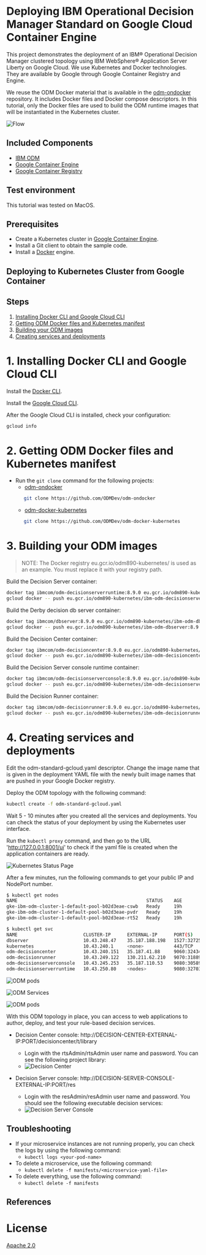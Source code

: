 # Deploying IBM Operational Decision Manager Standard on Google Cloud Container Engine

This project demonstrates the deployment of an IBM® Operational Decision Manager clustered topology using IBM WebSphere® Application Server Liberty on Google Cloud. We use Kubernetes and Docker technologies. They are available by Google through Google Container Registry and Engine.

We reuse the ODM Docker material that is available in the [odm-ondocker](https://github.com/lgrateau/odm-ondocker) repository. It includes Docker files and Docker compose descriptors. In this tutorial, only the Docker files are used to build the ODM runtime images that will be instantiated in the Kubernetes cluster.

![Flow](../images/ODMinKubernetes-Flow.png)

## Included Components
- [IBM ODM](https://www.ibm.com/support/knowledgecenter/SSQP76_8.9.0/welcome/kc_welcome_odmV.html)
- [Google Container Engine](...)
- [Google Container Registry](...)

## Test environment
This tutorial was tested on MacOS.

## Prerequisites

* Create a Kubernetes cluster in [Google Container Engine](...).
* Install a Git client to obtain the sample code.
* Install a [Docker](https://docs.docker.com/engine/installation/) engine.

## Deploying to Kubernetes Cluster from Google Container

## Steps

1. [Installing Docker CLI and Google Cloud CLI](#1-installing-docker-cli-and-google-cloud-cli)
2. [Getting ODM Docker files and Kubernetes manifest](#2-getting-odm-docker-files-and-kubernetes-manifest)
3. [Building your ODM images](#3-building-your-odm-images)
4. [Creating services and deployments](#4-creating-services-and-deployments)

# 1. Installing Docker CLI and Google Cloud CLI

Install the [Docker CLI](https://www.docker.com/community-edition#/download).

Install the [Google Cloud CLI](https://cloud.google.com/sdk/docs/).

After the Google Cloud CLI is installed, check your configuration:

```bash
gcloud info
```

# 2. Getting ODM Docker files and Kubernetes manifest

* Run the `git clone` command for the following projects:
   * [odm-ondocker](https://github.com/ODMDev/odm-ondocker)
   ```bash
      git clone https://github.com/ODMDev/odm-ondocker
  ```
   * [odm-docker-kubernetes](https://github.com/ODMDev/odm-docker-kubernetes)
   ```bash
      git clone https://github.com/ODMDev/odm-docker-kubernetes
  ```

# 3. Building your ODM images

> NOTE: The Docker registry eu.gcr.io/odm890-kubernetes/ is used as an example. You must replace it with your registry path.

Build the Decision Server container:

```bash
docker tag ibmcom/odm-decisionserverruntime:8.9.0 eu.gcr.io/odm890-kubernetes/ibm-odm-decisionserverruntime:8.9.0
gcloud docker -- push eu.gcr.io/odm890-kubernetes/ibm-odm-decisionserverruntime:8.9.0
```

Build the Derby decision db server container:

```bash
docker tag ibmcom/dbserver:8.9.0 eu.gcr.io/odm890-kubernetes/ibm-odm-dbserver:8.9.0
gcloud docker -- push eu.gcr.io/odm890-kubernetes/ibm-odm-dbserver:8.9.0
```

Build the Decision Center container:

```bash
docker tag ibmcom/odm-decisioncenter:8.9.0 eu.gcr.io/odm890-kubernetes/ibm-odm-decisioncenter:8.9.0
gcloud docker -- push eu.gcr.io/odm890-kubernetes/ibm-odm-decisioncenter:8.9.0
```

Build the Decision Server console runtime container:

```bash
docker tag ibmcom/odm-decisionserverconsole:8.9.0 eu.gcr.io/odm890-kubernetes/ibm-odm-decisionserverconsole:8.9.0
gcloud docker -- push eu.gcr.io/odm890-kubernetes/ibm-odm-decisionserverconsole:8.9.0
```

Build the Decision Runner container:

```bash
docker tag ibmcom/odm-decisionrunner:8.9.0 eu.gcr.io/odm890-kubernetes/ibm-odm-decisionrunner:8.9.0
gcloud docker -- push eu.gcr.io/odm890-kubernetes/ibm-odm-decisionrunner:8.9.0
```

# 4. Creating services and deployments

Edit the odm-standard-gcloud.yaml descriptor. Change the image name that is given in the deployment YAML file with the newly built image names that are pushed in your Google Docker registry.

Deploy the ODM topology with the following command:

```bash
kubectl create -f odm-standard-gcloud.yaml
```

Wait 5 - 10 minutes after you created all the services and deployments. You can check the status of your deployment by using the Kubernetes user interface. 

Run the `kubectl proxy` command, and then go to the URL 'http://127.0.0.1:8001/ui' to check if the yaml file is created when the application containers are ready.

![Kubernetes Status Page](images/kube_ui.png)


After a few minutes, run the following commands to get your public IP and NodePort number.

```bash
$ kubectl get nodes
NAME                                               STATUS    AGE       VERSION
gke-ibm-odm-cluster-1-default-pool-b02d3eae-cswb   Ready     19h       v1.6.4
gke-ibm-odm-cluster-1-default-pool-b02d3eae-pvdr   Ready     19h       v1.6.4
gke-ibm-odm-cluster-1-default-pool-b02d3eae-rt52   Ready     19h       v1.6.4

$ kubectl get svc
NAME                        CLUSTER-IP      EXTERNAL-IP      PORT(S)          AGE
dbserver                    10.43.248.47    35.187.188.198   1527:32725/TCP   15h
kubernetes                  10.43.240.1     <none>           443/TCP          19h
odm-decisioncenter          10.43.240.151   35.187.41.88     9060:32434/TCP   15h
odm-decisionrunner          10.43.249.122   130.211.62.210   9070:31889/TCP   15h
odm-decisionserverconsole   10.43.245.253   35.187.110.53    9080:30589/TCP   15h
odm-decisionserverruntime   10.43.250.80    <nodes>          9080:32703/TCP   15h
```

![ODM pods](./images/ODM-Kubernetes-gcloud-nodes.png)

![ODM Services](./images/ODM-Kubernetes-gcloud-services.png)

![ODM pods](./images/ODM-Kubernetes-gcloud-pods.png)

With this ODM topology in place, you can access to web applications to author, deploy, and test your rule-based decision services.
* Decision Center console: http://DECISION-CENTER-EXTERNAL-IP:PORT/decisioncenter/t/library

   * Login with the rtsAdmin/rtsAdmin user name and password. You can see the following project library:
   * ![Decision Center](images/ODM-Kubernetes-gcloud-decisioncenter.png)

* Decision Server console: http://DECISION-SERVER-CONSOLE-EXTERNAL-IP:PORT/res

   * Login with the resAdmin/resAdmin user name and password. You should see the following executable decision services:
   * ![Decision Server Console](images/ODM-Kubernetes-gcloud-resconsole.png)

## Troubleshooting

* If your microservice instances are not running properly, you can check the logs by using the following command:
	* `kubectl logs <your-pod-name>`
* To delete a microservice, use the following command:
	* `kubectl delete -f manifests/<microservice-yaml-file>`
* To delete everything, use the following command:
	* `kubectl delete -f manifests`

## References

# License
[Apache 2.0](LICENSE)
